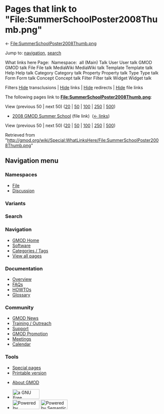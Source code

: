 <div id="mw-page-base" class="noprint">

</div>

<div id="mw-head-base" class="noprint">

</div>

<div id="content" class="mw-body" role="main">

<span id="top"></span>

<div id="mw-js-message" style="display:none;">

</div>



# <span dir="auto">Pages that link to "File:SummerSchoolPoster2008Thumb.png"</span>

<div id="bodyContent">

<div id="contentSub">

←
[File:SummerSchoolPoster2008Thumb.png](/wiki/File:SummerSchoolPoster2008Thumb.png "File:SummerSchoolPoster2008Thumb.png")

</div>

<div id="jump-to-nav" class="mw-jump">

Jump to: [navigation](#mw-navigation), [search](#p-search)

</div>

<div id="mw-content-text">

What links here Page:  Namespace:  all (Main) Talk User User talk GMOD
GMOD talk File File talk MediaWiki MediaWiki talk Template Template talk
Help Help talk Category Category talk Property Property talk Type Type
talk Form Form talk Concept Concept talk Filter Filter talk Widget
Widget talk

Filters
[Hide](/mediawiki/index.php?title=Special:WhatLinksHere/File:SummerSchoolPoster2008Thumb.png&hidetrans=1 "Special:WhatLinksHere/File:SummerSchoolPoster2008Thumb.png")
transclusions \|
[Hide](/mediawiki/index.php?title=Special:WhatLinksHere/File:SummerSchoolPoster2008Thumb.png&hidelinks=1 "Special:WhatLinksHere/File:SummerSchoolPoster2008Thumb.png")
links \|
[Hide](/mediawiki/index.php?title=Special:WhatLinksHere/File:SummerSchoolPoster2008Thumb.png&hideredirs=1 "Special:WhatLinksHere/File:SummerSchoolPoster2008Thumb.png")
redirects \|
[Hide](/mediawiki/index.php?title=Special:WhatLinksHere/File:SummerSchoolPoster2008Thumb.png&hideimages=1 "Special:WhatLinksHere/File:SummerSchoolPoster2008Thumb.png")
file links

The following pages link to
**[File:SummerSchoolPoster2008Thumb.png](/wiki/File:SummerSchoolPoster2008Thumb.png "File:SummerSchoolPoster2008Thumb.png")**:

View (previous 50 \| next 50)
([20](/mediawiki/index.php?title=Special:WhatLinksHere/File:SummerSchoolPoster2008Thumb.png&limit=20 "Special:WhatLinksHere/File:SummerSchoolPoster2008Thumb.png")
\|
[50](/mediawiki/index.php?title=Special:WhatLinksHere/File:SummerSchoolPoster2008Thumb.png&limit=50 "Special:WhatLinksHere/File:SummerSchoolPoster2008Thumb.png")
\|
[100](/mediawiki/index.php?title=Special:WhatLinksHere/File:SummerSchoolPoster2008Thumb.png&limit=100 "Special:WhatLinksHere/File:SummerSchoolPoster2008Thumb.png")
\|
[250](/mediawiki/index.php?title=Special:WhatLinksHere/File:SummerSchoolPoster2008Thumb.png&limit=250 "Special:WhatLinksHere/File:SummerSchoolPoster2008Thumb.png")
\|
[500](/mediawiki/index.php?title=Special:WhatLinksHere/File:SummerSchoolPoster2008Thumb.png&limit=500 "Special:WhatLinksHere/File:SummerSchoolPoster2008Thumb.png"))

- [2008 GMOD Summer
  School](/wiki/2008_GMOD_Summer_School "2008 GMOD Summer School") (file
  link) ‎ <span class="mw-whatlinkshere-tools">([←
  links](/mediawiki/index.php?title=Special:WhatLinksHere&target=2008+GMOD+Summer+School "Special:WhatLinksHere"))</span>

View (previous 50 \| next 50)
([20](/mediawiki/index.php?title=Special:WhatLinksHere/File:SummerSchoolPoster2008Thumb.png&limit=20 "Special:WhatLinksHere/File:SummerSchoolPoster2008Thumb.png")
\|
[50](/mediawiki/index.php?title=Special:WhatLinksHere/File:SummerSchoolPoster2008Thumb.png&limit=50 "Special:WhatLinksHere/File:SummerSchoolPoster2008Thumb.png")
\|
[100](/mediawiki/index.php?title=Special:WhatLinksHere/File:SummerSchoolPoster2008Thumb.png&limit=100 "Special:WhatLinksHere/File:SummerSchoolPoster2008Thumb.png")
\|
[250](/mediawiki/index.php?title=Special:WhatLinksHere/File:SummerSchoolPoster2008Thumb.png&limit=250 "Special:WhatLinksHere/File:SummerSchoolPoster2008Thumb.png")
\|
[500](/mediawiki/index.php?title=Special:WhatLinksHere/File:SummerSchoolPoster2008Thumb.png&limit=500 "Special:WhatLinksHere/File:SummerSchoolPoster2008Thumb.png"))

</div>

<div class="printfooter">

Retrieved from
"<http://gmod.org/wiki/Special:WhatLinksHere/File:SummerSchoolPoster2008Thumb.png>"

</div>

<div id="catlinks" class="catlinks catlinks-allhidden">

</div>

<div class="visualClear">

</div>

</div>

</div>

<div id="mw-navigation">

## Navigation menu

<div id="mw-head">



<div id="left-navigation">

<div id="p-namespaces" class="vectorTabs" role="navigation"
aria-labelledby="p-namespaces-label">

### Namespaces

- <span id="ca-nstab-image"><a href="/wiki/File:SummerSchoolPoster2008Thumb.png" accesskey="c"
  title="View the file page [c]">File</a></span>
- <span id="ca-talk"><a
  href="/mediawiki/index.php?title=File_talk:SummerSchoolPoster2008Thumb.png&amp;action=edit&amp;redlink=1"
  accesskey="t"
  title="Discussion about the content page [t]">Discussion</a></span>

</div>

<div id="p-variants" class="vectorMenu emptyPortlet" role="navigation"
aria-labelledby="p-variants-label">

### 

### Variants[](#)

<div class="menu">

</div>

</div>

</div>

<div id="right-navigation">





</div>

<div id="p-search" role="search">

### Search

<div id="simpleSearch">

</div>

</div>

</div>

</div>

<div id="mw-panel">

<div id="p-logo" role="banner">

<a href="/wiki/Main_Page"
style="background-image: url(http://gmod.org/images/GMOD-cogs.png);"
title="Visit the main page"></a>

</div>

<div id="p-Navigation" class="portal" role="navigation"
aria-labelledby="p-Navigation-label">

### Navigation

<div class="body">

- <span id="n-GMOD-Home">[GMOD Home](/wiki/Main_Page)</span>
- <span id="n-Software">[Software](/wiki/GMOD_Components)</span>
- <span id="n-Categories-.2F-Tags">[Categories /
  Tags](/wiki/Categories)</span>
- <span id="n-View-all-pages">[View all
  pages](/wiki/Special:AllPages)</span>

</div>

</div>

<div id="p-Documentation" class="portal" role="navigation"
aria-labelledby="p-Documentation-label">

### Documentation

<div class="body">

- <span id="n-Overview">[Overview](/wiki/Overview)</span>
- <span id="n-FAQs">[FAQs](/wiki/Category:FAQ)</span>
- <span id="n-HOWTOs">[HOWTOs](/wiki/Category:HOWTO)</span>
- <span id="n-Glossary">[Glossary](/wiki/Glossary)</span>

</div>

</div>

<div id="p-Community" class="portal" role="navigation"
aria-labelledby="p-Community-label">

### Community

<div class="body">

- <span id="n-GMOD-News">[GMOD News](/wiki/GMOD_News)</span>
- <span id="n-Training-.2F-Outreach">[Training /
  Outreach](/wiki/Training_and_Outreach)</span>
- <span id="n-Support">[Support](/wiki/Support)</span>
- <span id="n-GMOD-Promotion">[GMOD
  Promotion](/wiki/GMOD_Promotion)</span>
- <span id="n-Meetings">[Meetings](/wiki/Meetings)</span>
- <span id="n-Calendar">[Calendar](/wiki/Calendar)</span>

</div>

</div>

<div id="p-tb" class="portal" role="navigation"
aria-labelledby="p-tb-label">

### Tools

<div class="body">

- <span id="t-specialpages"><a href="/wiki/Special:SpecialPages" accesskey="q"
  title="A list of all special pages [q]">Special pages</a></span>
- <span id="t-print"><a
  href="/mediawiki/index.php?title=Special:WhatLinksHere/File:SummerSchoolPoster2008Thumb.png&amp;printable=yes"
  rel="alternate" accesskey="p"
  title="Printable version of this page [p]">Printable version</a></span>

</div>

</div>

</div>

</div>

<div id="footer" role="contentinfo">

- <span id="footer-places-about">[About
  GMOD](/wiki/GMOD:About "GMOD:About")</span>

<!-- -->

- <span id="footer-copyrightico">[<img src="http://www.gnu.org/graphics/gfdl-logo-small.png" width="88"
  height="31" alt="a GNU Free Documentation License" />](http://www.gnu.org/licenses/fdl-1.3.html)</span>
- <span id="footer-poweredbyico">[<img src="/mediawiki/skins/common/images/poweredby_mediawiki_88x31.png"
  width="88" height="31" alt="Powered by MediaWiki" />](//www.mediawiki.org/)
  [<img
  src="/mediawiki/extensions/SemanticMediaWiki/includes/../resources/images/smw_button.png"
  width="88" height="31" alt="Powered by Semantic MediaWiki" />](https://www.semantic-mediawiki.org/wiki/Semantic_MediaWiki)</span>

<div style="clear:both">

</div>

</div>
